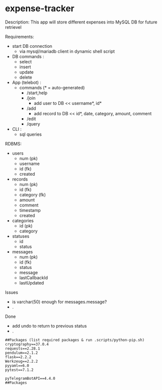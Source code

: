# expense-tracker

Description: This app will store different expenses into MySQL DB for future retrievel

Requirements:

- start DB connection
  - via mysql/mariadb client in dynamic shell script
- DB commands :
  - select
  - insert
  - update
  - delete
- App (telebot) :
  - commands (\* = auto-generated)
    - /start,help
    - /join
      - add user to DB << username\*, id\*
    - /add
      - add record to DB << id\*, date, category, amount, comment
    - /edit
    - /query
- CLI :
  - sql queries

RDBMS:

- users
  - num (pk)
  - username
  - id (fk)
  - created
- records
  - num (pk)
  - id (fk)
  - category (fk)
  - amount
  - comment
  - timestamp
  - created
- categories
  - id (pk)
  - category
- statuses
  - id
  - status
- messages
  - num (pk)
  - id (fk)
  - status
  - message
  - lastCallbackId
  - lastUpdated

Issues

- is varchar(50) enough for messages.message?
- .

Done

- add undo to return to previous status
- .

```
##Packages (list required packages & run .scripts/python-pip.sh)
cryptography==37.0.4
requests==2.28.1
pendulum==2.1.2
flask==2.2.2
Werkzeug==2.2.2
pyyaml==6.0
pytest==7.1.2

pyTelegramBotAPI==4.4.0
##Packages
```
